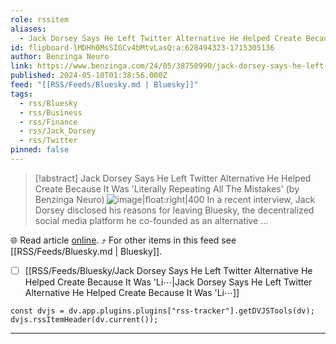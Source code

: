 ```yaml
---
role: rssitem
aliases:
  - Jack Dorsey Says He Left Twitter Alternative He Helped Create Because It Was 'Literally Repeating All The Mistakes'
id: flipboard-lMDHh0MsSIGCv4bMtvLasQ:a:628494323-1715305136
author: Benzinga Neuro
link: https://www.benzinga.com/24/05/38750990/jack-dorsey-says-he-left-twitter-alternative-he-helped-create-because-it-was-literally-repeating-all
published: 2024-05-10T01:38:56.000Z
feed: "[[RSS/Feeds/Bluesky.md | Bluesky]]"
tags:
  - rss/Bluesky
  - rss/Business
  - rss/Finance
  - rss/Jack_Dorsey
  - rss/Twitter
pinned: false
---
```


> [!abstract] Jack Dorsey Says He Left Twitter Alternative He Helped Create Because It Was 'Literally Repeating All The Mistakes' (by Benzinga Neuro)
> ![image|float:right|400](https://ic-cdn.flipboard.com/benzinga.com/9814915d0aa04651004b2e6fad485fdc5658ab7d/_large.jpeg) In a recent interview, Jack Dorsey disclosed his reasons for leaving Bluesky, the decentralized social media platform he co-founded as an alternative …

🌐 Read article [online](https://www.benzinga.com/24/05/38750990/jack-dorsey-says-he-left-twitter-alternative-he-helped-create-because-it-was-literally-repeating-all). ⤴ For other items in this feed see [[RSS/Feeds/Bluesky.md | Bluesky]].

- [ ] [[RSS/Feeds/Bluesky/Jack Dorsey Says He Left Twitter Alternative He Helped Create Because It Was 'Li⋯|Jack Dorsey Says He Left Twitter Alternative He Helped Create Because It Was 'Li⋯]]

~~~dataviewjs
const dvjs = dv.app.plugins.plugins["rss-tracker"].getDVJSTools(dv);
dvjs.rssItemHeader(dv.current());
~~~

- - -

